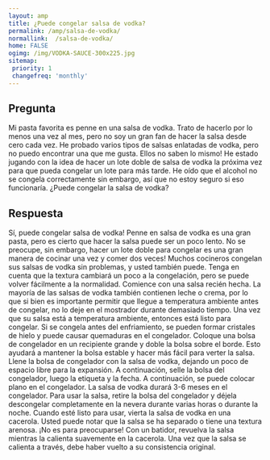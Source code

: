 ```yaml
---
layout: amp
title: ¿Puede congelar salsa de vodka?  
permalink: /amp/salsa-de-vodka/
normallink:  /salsa-de-vodka/
home: FALSE
ogimg: /img/VODKA-SAUCE-300x225.jpg
sitemap:
 priority: 1
 changefreq: 'monthly'
---
```




## Pregunta

Mi pasta favorita es penne en una salsa de vodka. Trato de hacerlo por lo menos una vez al mes, pero no soy un gran fan de hacer la salsa desde cero cada vez. He probado varios tipos de salsas enlatadas de vodka, pero no puedo encontrar una que me gusta. Ellos no saben lo mismo! He estado jugando con la idea de hacer un lote doble de salsa de vodka la próxima vez para que pueda congelar un lote para más tarde. He oído que el alcohol no se congela correctamente sin embargo, así que no estoy seguro si eso funcionaría. ¿Puede congelar la salsa de vodka?


<amp-img alt="¿Puede congelar salsa de vodka?" src="https://sepuedecongelar.com/img/VODKA-SAUCE-300x225.jpg" height="400" width="800"></amp-img>


## Respuesta

Sí, puede congelar salsa de vodka! Penne en salsa de vodka es una gran pasta, pero es cierto que hacer la salsa puede ser un poco lento. No se preocupe, sin embargo, hacer un lote doble para congelar es una gran manera de cocinar una vez y comer dos veces! Muchos cocineros congelan sus salsas de vodka sin problemas, y usted también puede. Tenga en cuenta que la textura cambiará un poco a la congelación, pero se puede volver fácilmente a la normalidad.
Comience con una salsa recién hecha. La mayoría de las salsas de vodka también contienen leche o crema, por lo que si bien es importante permitir que llegue a temperatura ambiente antes de congelar, no lo deje en el mostrador durante demasiado tiempo. Una vez que su salsa está a temperatura ambiente, entonces está listo para congelar. Si se congela antes del enfriamiento, se pueden formar cristales de hielo y puede causar quemaduras en el congelador.
Coloque una bolsa de congelador en un recipiente grande y doble la bolsa sobre el borde. Esto ayudará a mantener la bolsa estable y hacer más fácil para verter la salsa. Llene la bolsa de congelador con la salsa de vodka, dejando un poco de espacio libre para la expansión. A continuación, selle la bolsa del congelador, luego la etiqueta y la fecha. A continuación, se puede colocar plano en el congelador. La salsa de vodka durará 3-6 meses en el congelador.
Para usar la salsa, retire la bolsa del congelador y déjela descongelar completamente en la nevera durante varias horas o durante la noche. Cuando esté listo para usar, vierta la salsa de vodka en una cacerola. Usted puede notar que la salsa se ha separado o tiene una textura arenosa. ¡No es para preocuparse! Con un batidor, revuelva la salsa mientras la calienta suavemente en la cacerola. Una vez que la salsa se calienta a través, debe haber vuelto a su consistencia original.
